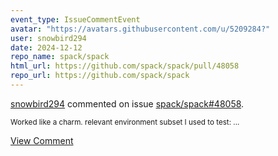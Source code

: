 ```yaml
---
event_type: IssueCommentEvent
avatar: "https://avatars.githubusercontent.com/u/5209284?"
user: snowbird294
date: 2024-12-12
repo_name: spack/spack
html_url: https://github.com/spack/spack/pull/48058
repo_url: https://github.com/spack/spack
---
```


<a href='https://github.com/snowbird294' target='_blank'>snowbird294</a> commented on issue <a href='https://github.com/spack/spack/pull/48058' target='_blank'>spack/spack#48058</a>.

<small>Worked like a charm. relevant environment subset I used to test:...</small>

<a href='https://github.com/spack/spack/pull/48058' target='_blank'>View Comment</a>